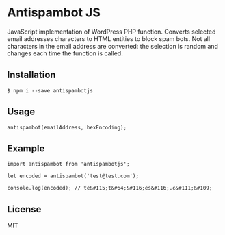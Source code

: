 # Antispambot JS

JavaScript implementation of WordPress PHP function. Converts selected email addresses characters to HTML entities to block spam bots. Not all characters in the email address are converted: the selection is random and changes each time the function is called.

## Installation
```
$ npm i --save antispambotjs
```

## Usage

```
antispambot(emailAddress, hexEncoding);
```

## Example

```
import antispambot from 'antispambotjs';

let encoded = antispambot('test@test.com');

console.log(encoded); // te&#115;t&#64;&#116;es&#116;.c&#111;&#109;
```

## License

MIT